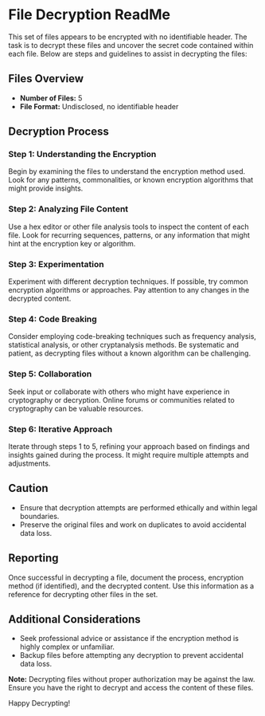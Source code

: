 # File Decryption ReadMe

This set of files appears to be encrypted with no identifiable header. The task is to decrypt these files and uncover the secret code contained within each file. Below are steps and guidelines to assist in decrypting the files:

## Files Overview

- **Number of Files:** 5
- **File Format:** Undisclosed, no identifiable header

## Decryption Process

### Step 1: Understanding the Encryption

Begin by examining the files to understand the encryption method used. Look for any patterns, commonalities, or known encryption algorithms that might provide insights.

### Step 2: Analyzing File Content

Use a hex editor or other file analysis tools to inspect the content of each file. Look for recurring sequences, patterns, or any information that might hint at the encryption key or algorithm.

### Step 3: Experimentation

Experiment with different decryption techniques. If possible, try common encryption algorithms or approaches. Pay attention to any changes in the decrypted content.

### Step 4: Code Breaking

Consider employing code-breaking techniques such as frequency analysis, statistical analysis, or other cryptanalysis methods. Be systematic and patient, as decrypting files without a known algorithm can be challenging.

### Step 5: Collaboration

Seek input or collaborate with others who might have experience in cryptography or decryption. Online forums or communities related to cryptography can be valuable resources.

### Step 6: Iterative Approach

Iterate through steps 1 to 5, refining your approach based on findings and insights gained during the process. It might require multiple attempts and adjustments.

## Caution

- Ensure that decryption attempts are performed ethically and within legal boundaries.
- Preserve the original files and work on duplicates to avoid accidental data loss.

## Reporting

Once successful in decrypting a file, document the process, encryption method (if identified), and the decrypted content. Use this information as a reference for decrypting other files in the set.

## Additional Considerations

- Seek professional advice or assistance if the encryption method is highly complex or unfamiliar.
- Backup files before attempting any decryption to prevent accidental data loss.

**Note:** Decrypting files without proper authorization may be against the law. Ensure you have the right to decrypt and access the content of these files.

Happy Decrypting!
